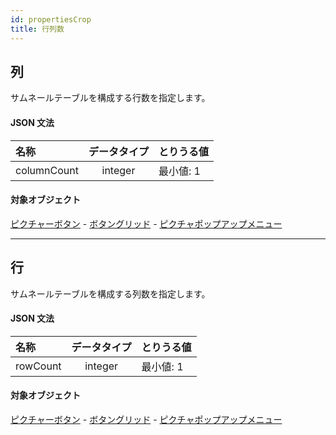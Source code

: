 ```yaml
---
id: propertiesCrop
title: 行列数
---
```


## 列

サムネールテーブルを構成する行数を指定します。

#### JSON 文法

| 名称          | データタイプ  | とりうる値  |
|:----------- |:-------:| ------ |
| columnCount | integer | 最小値: 1 |

#### 対象オブジェクト

[ピクチャーボタン](pictureButton_overview.md) - [ボタングリッド](buttonGrid_overview.md) - [ピクチャポップアップメニュー](picturePopupMenu_overview.md)

---

## 行

サムネールテーブルを構成する列数を指定します。

#### JSON 文法

| 名称       | データタイプ  | とりうる値  |
|:-------- |:-------:| ------ |
| rowCount | integer | 最小値: 1 |

#### 対象オブジェクト

[ピクチャーボタン](pictureButton_overview.md) - [ボタングリッド](buttonGrid_overview.md) - [ピクチャポップアップメニュー](picturePopupMenu_overview.md)
